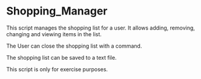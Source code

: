 # Shopping_Manager

This script manages the shopping list for a user. It allows adding, removing, changing and viewing items in the list.

The User can close the shopping list with a command.

The shopping list can be saved to a text file.

This script is only for exercise purposes.
